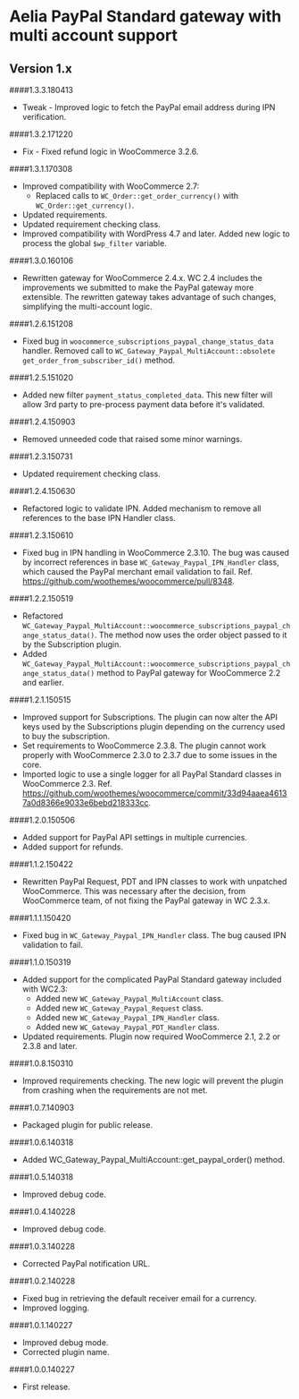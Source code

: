 # Aelia PayPal Standard gateway with multi account support

## Version 1.x
####1.3.3.180413
* Tweak - Improved logic to fetch the PayPal email address during IPN verification.

####1.3.2.171220
* Fix - Fixed refund logic in WooCommerce 3.2.6.

####1.3.1.170308
* Improved compatibility with WooCommerce 2.7:
  * Replaced calls to `WC_Order::get_order_currency()` with `WC_Order::get_currency()`.
* Updated requirements.
* Updated requirement checking class.
* Improved compatibility with WordPress 4.7 and later. Added new logic to process the global `$wp_filter` variable.

####1.3.0.160106
* Rewritten gateway for WooCommerce 2.4.x. WC 2.4 includes the improvements we submitted to make the PayPal gateway more extensible. The rewritten gateway takes advantage of such changes, simplifying the multi-account logic.

####1.2.6.151208
* Fixed bug in `woocommerce_subscriptions_paypal_change_status_data` handler. Removed call to `WC_Gateway_Paypal_MultiAccount::obsolete get_order_from_subscriber_id()` method.

####1.2.5.151020
* Added new filter `payment_status_completed_data`. This new filter will allow 3rd party to pre-process payment data before it's validated.

####1.2.4.150903
* Removed unneeded code that raised some minor warnings.

####1.2.3.150731
* Updated requirement checking class.

####1.2.4.150630
* Refactored logic to validate IPN. Added mechanism to remove all references to the base IPN Handler class.

####1.2.3.150610
* Fixed bug in IPN handling in WooCommerce 2.3.10. The bug was caused by incorrect references in base `WC_Gateway_Paypal_IPN_Handler` class, which caused the PayPal merchant email validation to fail. Ref. https://github.com/woothemes/woocommerce/pull/8348.

####1.2.2.150519
* Refactored `WC_Gateway_Paypal_MultiAccount::woocommerce_subscriptions_paypal_change_status_data()`. The method now uses the order object passed to it by the Subscription plugin.
* Added `WC_Gateway_Paypal_MultiAccount::woocommerce_subscriptions_paypal_change_status_data()` method to PayPal gateway for WooCommerce 2.2 and earlier.

####1.2.1.150515
* Improved support for Subscriptions. The plugin can now alter the API keys used by the Subscriptions plugin depending on the currency used to buy the subscription.
* Set requirements to WooCommerce 2.3.8. The plugin cannot work properly with WooCommerce 2.3.0 to 2.3.7 due to some issues in the core.
* Imported logic to use a single logger for all PayPal Standard classes in WooCommerce 2.3. Ref. https://github.com/woothemes/woocommerce/commit/33d94aaea46137a0d8366e9033e6bebd218333cc.

####1.2.0.150506
* Added support for PayPal API settings in multiple currencies.
* Added support for refunds.

####1.1.2.150422
* Rewritten PayPal Request, PDT and IPN classes to work with unpatched WooCommerce. This was necessary after the decision, from WooCommerce team, of not fixing the PayPal gateway in WC 2.3.x.

####1.1.1.150420
* Fixed bug in `WC_Gateway_Paypal_IPN_Handler` class. The bug caused IPN validation to fail.

####1.1.0.150319
* Added support for the complicated PayPal Standard gateway included with WC2.3:
  * Added new `WC_Gateway_Paypal_MultiAccount` class.
  * Added new `WC_Gateway_Paypal_Request` class.
  * Added new `WC_Gateway_Paypal_IPN_Handler` class.
  * Added new `WC_Gateway_Paypal_PDT_Handler` class.
* Updated requirements. Plugin now required WooCommerce 2.1, 2.2 or 2.3.8 and later.

####1.0.8.150310
* Improved requirements checking. The new logic will prevent the plugin from crashing when the requirements are not met.

####1.0.7.140903
* Packaged plugin for public release.

####1.0.6.140318
* Added WC_Gateway_Paypal_MultiAccount::get_paypal_order() method.

####1.0.5.140318
* Improved debug code.

####1.0.4.140228
* Improved debug code.

####1.0.3.140228
* Corrected PayPal notification URL.

####1.0.2.140228
* Fixed bug in retrieving the default receiver email for a currency.
* Improved logging.

####1.0.1.140227
* Improved debug mode.
* Corrected plugin name.

####1.0.0.140227
* First release.

